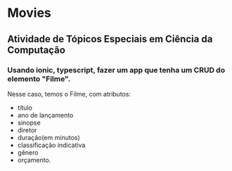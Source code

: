 # Movies
## Atividade de Tópicos Especiais em Ciência da Computação

### Usando ionic, typescript, fazer um app que tenha um CRUD do elemento "Filme".
 Nesse caso, temos o Filme, com atributos: 
  - título
  -  ano de lançamento
  -  sinopse
  -  diretor
  -  duração(em minutos)
  -  classificação indicativa
  -  gênero
  -  orçamento.
